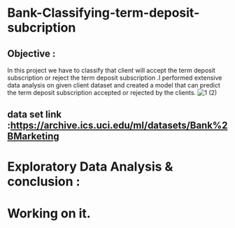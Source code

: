 # Bank-Classifying-term-deposit-subcription
## Objective :
In this project we have to classify that client will accept the term deposit  subscription or reject the term deposit subscription .I performed extensive data analysis on given client dataset and created a model that can predict the term deposit subscription accepted or rejected by the clients.
![1 (2)](https://user-images.githubusercontent.com/29980448/109007386-1146e280-76d2-11eb-8e20-5d59f82fbc46.png)


## data set link :https://archive.ics.uci.edu/ml/datasets/Bank%2BMarketing


# Exploratory Data Analysis & conclusion :




# Working on it.

